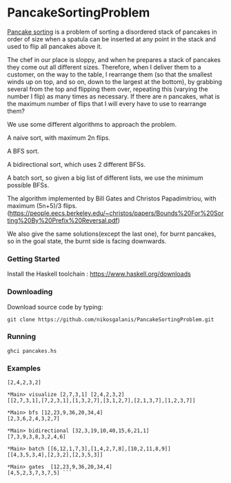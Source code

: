 # PancakeSortingProblem

[Pancake sorting](https://en.wikipedia.org/wiki/Pancake_sorting) is a problem of sorting a disordered stack of pancakes in order of size when a spatula can be inserted at any point in the stack and used to flip all pancakes above it.

The chef in our place is sloppy, and when he prepares a stack of pancakes they come out all different sizes. Therefore, when I deliver them to a customer, on the way to the table, I rearrange them (so that the smallest winds up on top, and so on, down to the largest at the bottom), by grabbing several from the top and flipping them over, repeating this (varying the number I flip) as many times as necessary. If there are n pancakes, what is the maximum number of flips that I will every have to use to rearrange them?

We use some different algorithms to approach the problem.

A naive sort, with maximum 2n flips.

A BFS sort.

A bidirectional sort, which uses 2 different BFSs.

A batch sort, so given a big list of different lists, we use the minimum possible BFSs.

The algorithm implemented by Bill Gates and Christos Papadimitriou, with maximum (5n+5)/3 flips.
(https://people.eecs.berkeley.edu/~christos/papers/Bounds%20For%20Sorting%20By%20Prefix%20Reversal.pdf)

We also give the same solutions(except the last one), for burnt pancakes, so in the goal state, the burnt side is facing downwards.

### Getting Started
Install the Haskell toolchain : https://www.haskell.org/downloads

### Downloading
Download source code by typing:

``` git clone https://github.com/nikosgalanis/PancakeSortingProblem.git ```

### Running 

``` ghci pancakes.hs ```

### Examples

``` *Main> naive [2,7,3,1] 
[2,4,2,3,2] 

*Main> visualize [2,7,3,1] [2,4,2,3,2]
[[2,7,3,1],[7,2,3,1],[1,3,2,7],[3,1,2,7],[2,1,3,7],[1,2,3,7]]

*Main> bfs [12,23,9,36,20,34,4]
[2,3,6,2,4,3,2,7]

*Main> bidirectional [32,3,19,10,40,15,6,21,1]
[7,3,9,3,8,3,2,4,6]

*Main> batch [[6,12,1,7,3],[1,4,2,7,8],[10,2,11,8,9]]
[[4,3,5,3,4],[2,3,2],[2,3,5,3]]

*Main> gates  [12,23,9,36,20,34,4]
[4,5,2,3,7,3,7,5] ```




